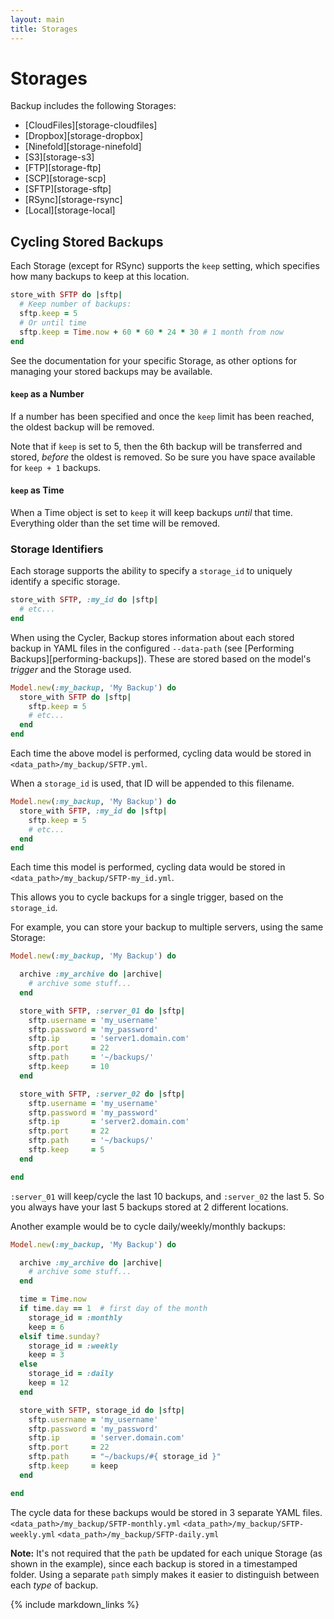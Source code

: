 ```yaml
---
layout: main
title: Storages
---
```


Storages
========

Backup includes the following Storages:

- [CloudFiles][storage-cloudfiles]
- [Dropbox][storage-dropbox]
- [Ninefold][storage-ninefold]
- [S3][storage-s3]
- [FTP][storage-ftp]
- [SCP][storage-scp]
- [SFTP][storage-sftp]
- [RSync][storage-rsync]
- [Local][storage-local]


Cycling Stored Backups
----------------------

Each Storage (except for RSync) supports the `keep` setting, which specifies how many backups to keep at this location.

``` rb
store_with SFTP do |sftp|
  # Keep number of backups:
  sftp.keep = 5
  # Or until time
  sftp.keep = Time.now + 60 * 60 * 24 * 30 # 1 month from now
end
```

See the documentation for your specific Storage, as other options for managing your stored backups may be available.

#### `keep` as a Number

If a number has been specified and once the `keep` limit has been reached, the oldest backup will be removed.

Note that if `keep` is set to 5, then the 6th backup will be transferred and stored, _before_ the oldest is removed.
So be sure you have space available for `keep + 1` backups.

#### `keep` as Time

When a Time object is set to `keep` it will keep backups _until_ that time.
Everything older than the set time will be removed.

### Storage Identifiers

Each storage supports the ability to specify a `storage_id` to uniquely identify a specific storage.

```rb
store_with SFTP, :my_id do |sftp|
  # etc...
end
```

When using the Cycler, Backup stores information about each stored backup in YAML files in the configured `--data-path`
(see [Performing Backups][performing-backups]). These are stored based on the model's _trigger_ and the Storage used.

```rb
Model.new(:my_backup, 'My Backup') do
  store_with SFTP do |sftp|
    sftp.keep = 5
    # etc...
  end
end
```

Each time the above model is performed, cycling data would be stored in `<data_path>/my_backup/SFTP.yml`.

When a `storage_id` is used, that ID will be appended to this filename.

```rb
Model.new(:my_backup, 'My Backup') do
  store_with SFTP, :my_id do |sftp|
    sftp.keep = 5
    # etc...
  end
end
```

Each time this model is performed, cycling data would be stored in `<data_path>/my_backup/SFTP-my_id.yml`.

This allows you to cycle backups for a single trigger, based on the `storage_id`.

For example, you can store your backup to multiple servers, using the same Storage:

```rb
Model.new(:my_backup, 'My Backup') do

  archive :my_archive do |archive|
    # archive some stuff...
  end

  store_with SFTP, :server_01 do |sftp|
    sftp.username = 'my_username'
    sftp.password = 'my_password'
    sftp.ip       = 'server1.domain.com'
    sftp.port     = 22
    sftp.path     = '~/backups/'
    sftp.keep     = 10
  end

  store_with SFTP, :server_02 do |sftp|
    sftp.username = 'my_username'
    sftp.password = 'my_password'
    sftp.ip       = 'server2.domain.com'
    sftp.port     = 22
    sftp.path     = '~/backups/'
    sftp.keep     = 5
  end

end
```

`:server_01` will keep/cycle the last 10 backups, and `:server_02` the last 5. So you always have your last 5 backups
stored at 2 different locations.

Another example would be to cycle daily/weekly/monthly backups:

```rb
Model.new(:my_backup, 'My Backup') do

  archive :my_archive do |archive|
    # archive some stuff...
  end

  time = Time.now
  if time.day == 1  # first day of the month
    storage_id = :monthly
    keep = 6
  elsif time.sunday?
    storage_id = :weekly
    keep = 3
  else
    storage_id = :daily
    keep = 12
  end

  store_with SFTP, storage_id do |sftp|
    sftp.username = 'my_username'
    sftp.password = 'my_password'
    sftp.ip       = 'server.domain.com'
    sftp.port     = 22
    sftp.path     = "~/backups/#{ storage_id }"
    sftp.keep     = keep
  end

end
```

The cycle data for these backups would be stored in 3 separate YAML files.
`<data_path>/my_backup/SFTP-monthly.yml`
`<data_path>/my_backup/SFTP-weekly.yml`
`<data_path>/my_backup/SFTP-daily.yml`

**Note:** It's not required that the `path` be updated for each unique Storage (as shown in the example), since each
backup is stored in a timestamped folder. Using a separate `path` simply makes it easier to distinguish between each
_type_ of backup.


{% include markdown_links %}
